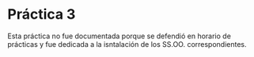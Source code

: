 # Práctica 3

Esta práctica no fue documentada porque se defendió en horario de prácticas y fue dedicada a la isntalación de los SS.OO. correspondientes.